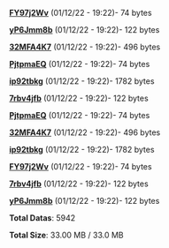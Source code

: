[**FY97j2Wv**](/data/FY97j2Wv.txt) (01/12/22 - 19:22)- 74 bytes

[**yP6Jmm8b**](/data/yP6Jmm8b.txt) (01/12/22 - 19:22)- 122 bytes

[**32MFA4K7**](/data/32MFA4K7.txt) (01/12/22 - 19:22)- 496 bytes

[**PjtpmaEQ**](/data/PjtpmaEQ.txt) (01/12/22 - 19:22)- 74 bytes

[**ip92tbkg**](/data/ip92tbkg.txt) (01/12/22 - 19:22)- 1782 bytes

[**7rbv4jfb**](/data/7rbv4jfb.txt) (01/12/22 - 19:22)- 122 bytes

[**PjtpmaEQ**](/data/PjtpmaEQ.txt) (01/12/22 - 19:22)- 74 bytes

[**32MFA4K7**](/data/32MFA4K7.txt) (01/12/22 - 19:22)- 496 bytes

[**ip92tbkg**](/data/ip92tbkg.txt) (01/12/22 - 19:22)- 1782 bytes

[**FY97j2Wv**](/data/FY97j2Wv.txt) (01/12/22 - 19:22)- 74 bytes

[**7rbv4jfb**](/data/7rbv4jfb.txt) (01/12/22 - 19:22)- 122 bytes

[**yP6Jmm8b**](/data/yP6Jmm8b.txt) (01/12/22 - 19:22)- 122 bytes

**Total Datas**: 5942

**Total Size**: 33.00 MB / 33.0 MB